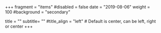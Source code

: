 +++
fragment = "items"
#disabled = false
date = "2019-08-06"
weight = 100
#background = "secondary"

title = ""
subtitle= ""
#title_align = "left" # Default is center, can be left, right or center
+++